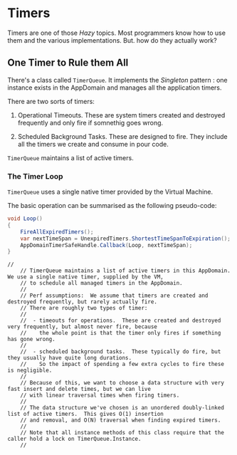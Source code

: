 # Timers

Timers are one of those *Hazy* topics.  Most programmers know how to use them and the various implementations.  But. how do they actually work?  

## One Timer to Rule them All

There's a class called `TimerQueue`.  It implements the *Singleton* pattern : one instance exists in the AppDomain and manages all the application timers. 

There are two sorts of timers:

1. Operational Timeouts.  These are system timers created and destroyed frequently and only fire if somnethig goes wrong.

2. Scheduled Background Tasks.  These are designed to fire.  They include all the timers we create and consume in pour code.

`TimerQueue` maintains a list of active timers.

### The Timer Loop

`TimerQueue` uses a single native timer provided by the Virtual Machine.

The basic operation can be summarised as the following pseudo-code:

```csharp
void Loop()
{
    FireAllExpiredTimers();
    var nextTimeSpan = UnexpiredTimers.ShortestTimeSpanToExpiration();
    AppDomainTimerSafeHandle.Callback(Loop, nextTimeSpan);
}
```
 

```text
//
    // TimerQueue maintains a list of active timers in this AppDomain.  We use a single native timer, supplied by the VM,
    // to schedule all managed timers in the AppDomain.
    //
    // Perf assumptions:  We assume that timers are created and destroyed frequently, but rarely actually fire.
    // There are roughly two types of timer:
    //
    //  - timeouts for operations.  These are created and destroyed very frequently, but almost never fire, because
    //    the whole point is that the timer only fires if something has gone wrong.
    //
    //  - scheduled background tasks.  These typically do fire, but they usually have quite long durations.
    //    So the impact of spending a few extra cycles to fire these is negligible.
    //
    // Because of this, we want to choose a data structure with very fast insert and delete times, but we can live
    // with linear traversal times when firing timers.
    //
    // The data structure we've chosen is an unordered doubly-linked list of active timers.  This gives O(1) insertion
    // and removal, and O(N) traversal when finding expired timers.
    //
    // Note that all instance methods of this class require that the caller hold a lock on TimerQueue.Instance.
    //
```